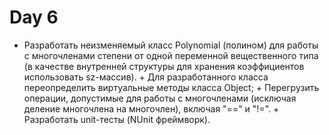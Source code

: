 # Day 6

 + Разработать неизменяемый класс Polynomial (полином) для работы с многочленами степени от одной переменной вещественного типа (в качестве внутренней структуры для хранения коэффициентов использовать sz-массив). + Для разработанного класса переопределить виртуальные методы класса Object; + Перегрузить операции, допустимые для работы с многочленами (исключая деление многочлена на многочлен), включая "==" и "!=".  + Разработать unit-тесты (NUnit фреймворк).
